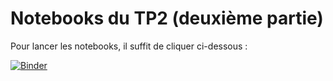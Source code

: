 # Notebooks du TP2 (deuxième partie)

Pour lancer les notebooks, il suffit de cliquer ci-dessous :

[![Binder](https://mybinder.org/badge_logo.svg)](https://mybinder.org/v2/gh/seriesl/notebooks_tp04_2/master)
